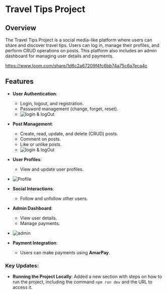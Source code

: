 # Travel Tips Project

## Overview 

The Travel Tips Project is a social media-like platform where users can share and discover travel tips. Users can log in, manage their profiles, and perform CRUD operations on posts. This platform also includes an admin dashboard for managing user details and payments.

 https://www.loom.com/share/1d6c2a67209f4fc6bb74a75c6a7eca4c

## Features

- **User Authentication**:
  - Login, logout, and registration.
  - Password management (change, forget, reset).
  - ![login & logOut](https://i.ibb.co/nkMhRCd/login-and-log-Out.png)
- **Post Management**:
  - Create, read, update, and delete (CRUD) posts.
  - Comment on posts.
  - Like or unlike posts.
  - ![login & logOut](https://i.ibb.co/Pmr7JYQ/post.png)
- **User Profiles**:
  - View and update user profiles.
 - ![Profile](https://i.ibb.co/7kfKxXF/profile.png)
- **Social Interactions**:
  - Follow and unfollow other users.

- **Admin Dashboard**:
   - View user details.
  - Manage payments.
 - ![admin](https://i.ibb.co/mHgznNr/admin.png)
- **Payment Integration**:
  - Users can make payments using **AmarPay**.

### Key Updates:

- **Running the Project Locally**: Added a new section with steps on how to run the project, including the command `npm run dev` and the URL to access it.
